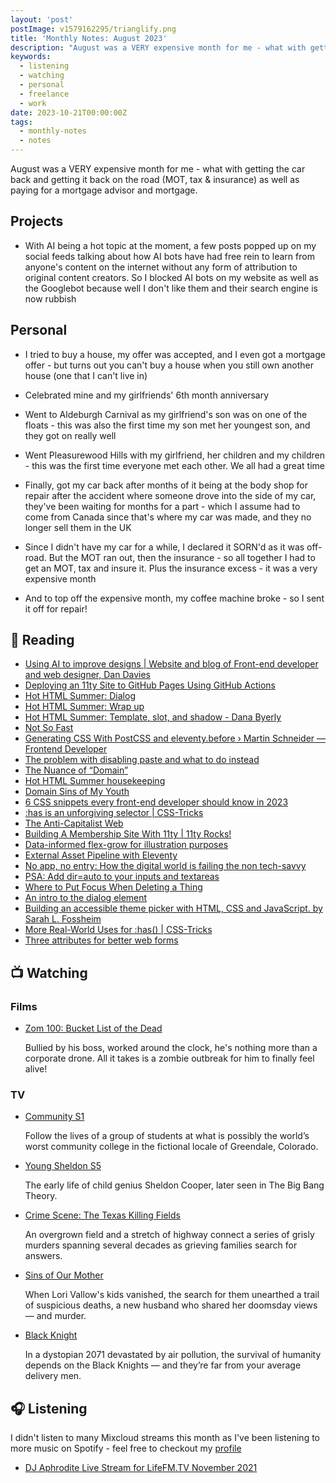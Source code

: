 ```yaml
---
layout: 'post'
postImage: v1579162295/trianglify.png
title: 'Monthly Notes: August 2023'
description: "August was a VERY expensive month for me - what with getting the car back and getting it back on the road (MOT, tax & insurance) as well as paying for a mortgage advisor and mortgage."
keywords:
  - listening
  - watching
  - personal
  - freelance
  - work
date: 2023-10-21T00:00:00Z
tags:
  - monthly-notes
  - notes
---
```

<p class="lead">August was a VERY expensive month for me - what with getting the car back and getting it back on the road (MOT, tax & insurance) as well as paying for a mortgage advisor and mortgage.</p>

## Projects
- With AI being a hot topic at the moment, a few posts popped up on my social feeds talking about how AI bots have had free rein to learn from anyone's content on the internet without any form of attribution to original content creators. So I blocked AI bots on my website as well as the Googlebot because well I don't like them and their search engine is now rubbish

## Personal
- I tried to buy a house, my offer was accepted, and I even got a mortgage offer - but turns out you can't buy a house when you still own another house (one that I can't live in)

- Celebrated mine and my girlfriends' 6th month anniversary

- Went to Aldeburgh Carnival as my girlfriend's son was on one of the floats - this was also the first time my son met her youngest son, and they got on really well

- Went Pleasurewood Hills with my girlfriend, her children and my children - this was the first time everyone met each other. We all had a great time

- Finally, got my car back after months of it being at the body shop for repair after the accident where someone drove into the side of my car, they've been waiting for months for a part - which I assume had to come from Canada since that's where my car was made, and they no longer sell them in the UK

- Since I didn't have my car for a while, I declared it SORN'd as it was off-road. But the MOT ran out, then the insurance - so all together I had to get an MOT, tax and insure it. Plus the insurance excess - it was a very expensive month

- And to top off the expensive month, my coffee machine broke - so I sent it off for repair!

## 📖 Reading
- [Using AI to improve designs | Website and blog of Front-end developer and web designer, Dan Davies](https://www.dan-davies.co.uk/using-ai-to-improve-designs "Using AI to improve designs | Website and blog of Front-end developer and web designer, Dan Davies")
- [Deploying an 11ty Site to GitHub Pages Using GitHub Actions](https://snook.ca/archives/servers/deploying-to-github-pages-using-actions "Deploying an 11ty Site to GitHub Pages Using GitHub Actions")
- [Hot HTML Summer: Dialog](https://danabyerly.com/notes/hot-html-summer-dialog/ "Hot HTML Summer: Dialog")
- [Hot HTML Summer: Wrap up](https://danabyerly.com/notes/hot-html-summer-wrap-up/ "Hot HTML Summer: Wrap up")
- [Hot HTML Summer: Template, slot, and shadow - Dana Byerly](https://danabyerly.com/notes/hot-html-summer-template-slot-and-shadow/ "Hot HTML Summer: Template, slot, and shadow - Dana Byerly")
- [Not So Fast](https://snook.ca/archives/personal/not-so-fast "Not So Fast")
- [Generating CSS With PostCSS and eleventy.before › Martin Schneider — Frontend Developer](https://martinschneider.me/articles/generating-css-with-postcss-and-eleventy-before/ "Generating CSS With PostCSS and eleventy.before › Martin Schneider — Frontend Developer")
- [The problem with disabling paste and what to do instead](https://adamsilver.io/blog/the-problem-with-disabling-paste-and-what-to-do-instead/ "The problem with disabling paste and what to do instead")
- [The Nuance of “Domain”](https://blog.jim-nielsen.com/2023/domain-nuance/ "The Nuance of “Domain”")
- [Hot HTML Summer housekeeping](https://danabyerly.com/notes/hot-html-summer-housekeeping/ "Hot HTML Summer housekeeping")
- [Domain Sins of My Youth](https://blog.jim-nielsen.com/2023/domain-sins-of-my-youth/ "Domain Sins of My Youth")
- [6 CSS snippets every front-end developer should know in 2023](https://web.dev/6-css-snippets-every-front-end-developer-should-know-in-2023/ "6 CSS snippets every front-end developer should know in 2023")
- [:has is an unforgiving selector | CSS-Tricks](https://css-tricks.com/has-is-an-unforgiving-selector/ ":has is an unforgiving selector | CSS-Tricks")
- [The Anti-Capitalist Web](https://blog.jim-nielsen.com/2023/the-anti-capitalist-web/ "The Anti-Capitalist Web")
- [Building A Membership Site With 11ty | 11ty Rocks!](https://11ty.rocks/posts/building-a-membership-site-with-11ty/ "Building A Membership Site With 11ty | 11ty Rocks!")
- [Data-informed flex-grow for illustration purposes](https://hidde.blog/flex-grow-illustration/ "Data-informed flex-grow for illustration purposes")
- [External Asset Pipeline with Eleventy](https://www.webstoemp.com/blog/eleventy-dev-server-external-asset-pipeline/ "External Asset Pipeline with Eleventy")
- [No app, no entry: How the digital world is failing the non tech-savvy](https://www.theguardian.com/technology/2023/aug/20/no-app-no-entry-how-the-digital-world-is-failing-the-non-tech-savvy "No app, no entry: How the digital world is failing the non tech-savvy")
- [PSA: Add dir=auto to your inputs and textareas](https://mough.xyz/312/psa-add-dir-auto-to-your-inputs-and-textareas "PSA: Add dir=auto to your inputs and textareas")
- [Where to Put Focus When Deleting a Thing](https://adrianroselli.com/2023/08/where-to-put-focus-when-deleting-a-thing.html "Where to Put Focus When Deleting a Thing")
- [An intro to the dialog element](https://gomakethings.com/an-intro-to-the-dialog-element/ "An intro to the dialog element")
- [Building an accessible theme picker with HTML, CSS and JavaScript. by Sarah L. Fossheim](https://fossheim.io/ "Building an accessible theme picker with HTML, CSS and JavaScript. by Sarah L. Fossheim")
- [More Real-World Uses for :has() | CSS-Tricks](https://css-tricks.com/more-real-world-uses-for-has/ "More Real-World Uses for :has() | CSS-Tricks")
- [Three attributes for better web forms](https://adactio.com/journal/19842 "Three attributes for better web forms")

## 📺 Watching
### Films
- [Zom 100: Bucket List of the Dead](https://www.themoviedb.org/movie/1070514-100-100 "Zom 100: Bucket List of the Dead")
    
    Bullied by his boss, worked around the clock, he's nothing more than a corporate drone. All it takes is a zombie outbreak for him to finally feel alive!

### TV
- [Community S1](https://www.themoviedb.org/tv/18347-community "Community S1")
    
    Follow the lives of a group of students at what is possibly the world’s worst community college in the fictional locale of Greendale, Colorado.

- [Young Sheldon S5](https://www.themoviedb.org/tv/71728-young-sheldon "Young Sheldon S5")
    
    The early life of child genius Sheldon Cooper, later seen in The Big Bang Theory.

- [Crime Scene: The Texas Killing Fields](https://www.themoviedb.org/tv/214180-crime-scene-the-texas-killing-fields "Crime Scene: The Texas Killing Fields")
    
    An overgrown field and a stretch of highway connect a series of grisly murders spanning several decades as grieving families search for answers.

- [Sins of Our Mother](https://www.themoviedb.org/tv/208720-sins-of-our-mother "Sins of Our Mother")
    
    When Lori Vallow's kids vanished, the search for them unearthed a trail of suspicious deaths, a new husband who shared her doomsday views — and murder.

- [Black Knight](https://www.themoviedb.org/tv/137040 "Black Knight")
    
    In a dystopian 2071 devastated by air pollution, the survival of humanity depends on the Black Knights — and they’re far from your average delivery men.

## 🎧 Listening
I didn't listen to many Mixcloud streams this month as I've been listening to more music on Spotify - feel free to checkout my [profile](https://open.spotify.com/user/juan.fernandes "Juan Fernandes' Spotify profile")

- [DJ Aphrodite Live Stream for LifeFM.TV November 2021](https://www.mixcloud.com/gavaphro/dj-aphrodite-live-stream-for-lifefmtv-november-2021/ "DJ Aphrodite Live Stream for LifeFM.TV November 2021")
